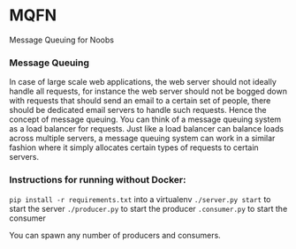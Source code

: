 # MQFN
Message Queuing for Noobs

### Message Queuing

In case of large scale web applications, the web server should not ideally handle all requests, for instance the web server should not be bogged down with requests that should send an email to a certain set of people, there should be dedicated email servers to handle such requests. Hence the concept of message queuing. You can think of a message queuing system as a load balancer for requests. Just like a load balancer can balance loads across multiple servers, a message queuing system can work in a similar fashion where it simply allocates certain types of requests to certain servers. 

### Instructions for running without Docker:
`pip install -r requirements.txt` into a virtualenv
`./server.py start` to start the server
`./producer.py` to start the producer
`.consumer.py` to start the consumer

You can spawn any number of producers and consumers. 

